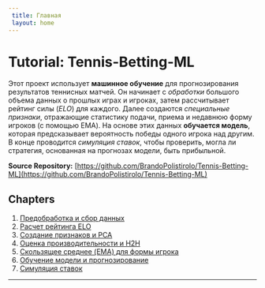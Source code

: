 ```yaml
---
 title: Главная
 layout: home
---
```


# Tutorial: Tennis-Betting-ML

Этот проект использует **машинное обучение** для прогнозирования результатов теннисных матчей.
Он начинает с *обработки* большого объема данных о прошлых играх и игроках, затем рассчитывает рейтинг силы (*ELO*) для каждого.
Далее создаются *специальные признаки*, отражающие статистику подачи, приема и недавнюю форму игроков (с помощью EMA).
На основе этих данных **обучается модель**, которая предсказывает вероятность победы одного игрока над другим.
В конце проводится *симуляция ставок*, чтобы проверить, могла ли стратегия, основанная на прогнозах модели, быть прибыльной.


**Source Repository:** [https://github.com/BrandoPolistirolo/Tennis-Betting-ML](https://github.com/BrandoPolistirolo/Tennis-Betting-ML)

## Chapters

1. [Предобработка и сбор данных
](01_предобработка_и_сбор_данных_.html)
2. [Расчет рейтинга ELO
](02_расчет_рейтинга_elo_.html)
3. [Создание признаков и PCA
](03_создание_признаков_и_pca_.html)
4. [Оценка производительности и H2H
](04_оценка_производительности_и_h2h_.html)
5. [Скользящее среднее (EMA) для формы игрока
](05_скользящее_среднее__ema__для_формы_игрока_.html)
6. [Обучение модели и прогнозирование
](06_обучение_модели_и_прогнозирование_.html)
7. [Симуляция ставок
](07_симуляция_ставок_.html)


---